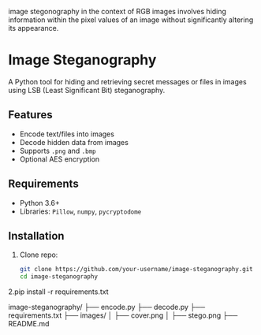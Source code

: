 image stegonography in the context of RGB images involves hiding information within
the pixel values of an image without significantly altering its appearance.
# Image Steganography

A Python tool for hiding and retrieving secret messages or files in images using LSB (Least Significant Bit) steganography.

## Features
- Encode text/files into images
- Decode hidden data from images
- Supports `.png` and `.bmp`
- Optional AES encryption

## Requirements
- Python 3.6+
- Libraries: `Pillow`, `numpy`, `pycryptodome`

## Installation
1. Clone repo:
   ```bash
   git clone https://github.com/your-username/image-steganography.git
   cd image-steganography
2.pip install -r requirements.txt

image-steganography/
├── encode.py
├── decode.py
├── requirements.txt
├── images/
│   ├── cover.png
│   ├── stego.png
├── README.md

